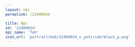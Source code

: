 ```yaml
---
layout: npc
permalink: /22409034

title: Npc
id: '22409034'
npc_name: 'Toh'
icon_url: 'portrait/mob/22409034_n_yetiriderblack_p.png'
---
```


